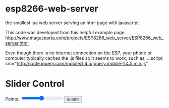 # esp8266-web-server
the smallest lua web server serving an html page with javascript

This code was developed from this helpful example page: http://www.magusporta.com/projects/ESP8266_web_server/ESP8266_web_server.html

Even though there is no internet connection on the ESP, your phone or computer typically caches the .js files so it seems to work; such as, ...script src="http://code.jquery.com/mobile/1.4.5/jquery.mobile-1.4.5.min.js"

<html>
<head>
<meta name="viewport" content="width=device-width, initial-scale=1">

<link rel="stylesheet" href="http://code.jquery.com/mobile/1.4.5/jquery.mobile-1.4.5.min.css">
<script src="http://code.jquery.com/jquery-1.11.3.min.js"></script>
<script src="http://code.jquery.com/mobile/1.4.5/jquery.mobile-1.4.5.min.js"></script>

</head>
<body>

<div data-role="page">
  <div data-role="header">
    <h1>Slider Control</h1>
  </div>

  <div data-role="main" class="ui-content">
    <form method="post" action="demoform.asp">
      <label for="points">Points:</label>
      <input type="range" name="points" id="points" value="50" min="0" max="100">
      <input type="submit" data-inline="true" value="Submit">
    </form>
  </div>
</div>

</body>
</html>
</html>
